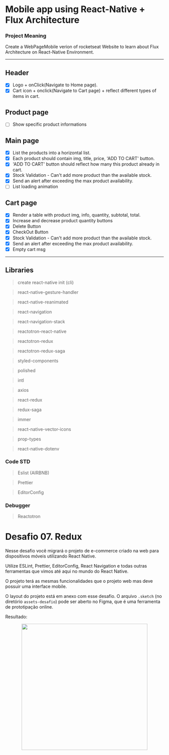 # Mobile app using React-Native + Flux Architecture
### Project Meaning
Create a WebPageMobile verion of rocketseat Website to learn about
Flux Architecture on React-Native Environment.


----
## Header
- [x] Logo + onClick(Navigate to Home page).
- [x] Cart icon + onclick(Navigate to Cart page) + reflect different types of items in cart.

## Product page
- [ ] Show specific product informations

## Main page
- [x] List the products into a horizontal list.
- [x] Each product should contain img, title, price, 'ADD TO CART' button.
- [x] 'ADD TO CART' button should reflect how many this product already in cart.
- [x] Stock Validation - Can't add more product than the available stock.
- [x] Send an alert after exceeding the max product availability.
- [ ] List loading animation

## Cart page
- [x] Render a table with product img, info, quantity, subtotal, total.
- [x] Increase and decrease product quantity buttons
- [x] Delete Button
- [x] CheckOut Button
- [x] Stock Validation - Can't add more product than the available stock.
- [x] Send an alert after exceeding the max product availability.
- [x] Empty cart msg

----


## Libraries
> create react-native init (cli)

> react-native-gesture-handler

> react-native-reanimated

> react-navigation

> react-navigation-stack

> reactotron-react-native

> reactotron-redux

> reactotron-redux-saga

> styled-components

> polished

> intl

> axios

> react-redux

> redux-saga

> immer

> react-native-vector-icons

> prop-types

> react-native-dotenv

### Code STD
> Eslist (AIRBNB)

> Prettier

> EditorConfig

### Debugger

> Reactotron



# Desafio 07. Redux

Nesse desafio você migrará o projeto de e-commerce criado na web para dispositivos móveis utilizando React Native.

Utilize ESLint, Prettier, EditorConfig, React Navigation e todas outras ferramentas que vimos até aqui no mundo do React Native.

O projeto terá as mesmas funcionalidades que o projeto web mas deve possuir uma interface mobile.

O layout do projeto está em anexo com esse desafio. O arquivo `.sketch` (no diretório `assets-desafio`) pode ser aberto no Figma, que é uma ferramenta de prototipação online.

Resultado:
<center>
<img src="demo.gif" height="400">
</center>
